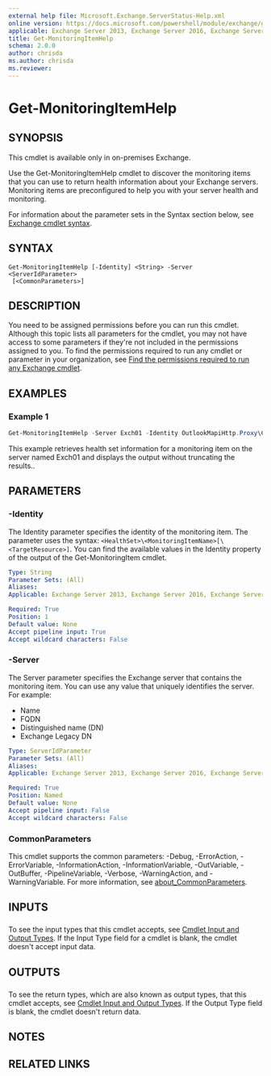 ```yaml
---
external help file: Microsoft.Exchange.ServerStatus-Help.xml
online version: https://docs.microsoft.com/powershell/module/exchange/get-monitoringitemhelp
applicable: Exchange Server 2013, Exchange Server 2016, Exchange Server 2019
title: Get-MonitoringItemHelp
schema: 2.0.0
author: chrisda
ms.author: chrisda
ms.reviewer:
---
```


# Get-MonitoringItemHelp

## SYNOPSIS
This cmdlet is available only in on-premises Exchange.

Use the Get-MonitoringItemHelp cmdlet to discover the monitoring items that you can use to return health information about your Exchange servers. Monitoring items are preconfigured to help you with your server health and monitoring.

For information about the parameter sets in the Syntax section below, see [Exchange cmdlet syntax](https://docs.microsoft.com/powershell/exchange/exchange-cmdlet-syntax).

## SYNTAX

```
Get-MonitoringItemHelp [-Identity] <String> -Server <ServerIdParameter>
 [<CommonParameters>]
```

## DESCRIPTION
You need to be assigned permissions before you can run this cmdlet. Although this topic lists all parameters for the cmdlet, you may not have access to some parameters if they're not included in the permissions assigned to you. To find the permissions required to run any cmdlet or parameter in your organization, see [Find the permissions required to run any Exchange cmdlet](https://docs.microsoft.com/powershell/exchange/find-exchange-cmdlet-permissions).

## EXAMPLES

### Example 1
```powershell
Get-MonitoringItemHelp -Server Exch01 -Identity OutlookMapiHttp.Proxy\CrashEvent.msexchangemapifrontendapppoolEscalate\msexchangemapifrontendapppool | Format-List
```

This example retrieves health set information for a monitoring item on the server named Exch01 and displays the output without truncating the results..

## PARAMETERS

### -Identity
The Identity parameter specifies the identity of the monitoring item. The parameter uses the syntax: `<HealthSet>\<MonitoringItemName>[\<TargetResource>]`. You can find the available values in the Identity property of the output of the Get-MonitoringItem cmdlet.

```yaml
Type: String
Parameter Sets: (All)
Aliases:
Applicable: Exchange Server 2013, Exchange Server 2016, Exchange Server 2019

Required: True
Position: 1
Default value: None
Accept pipeline input: True
Accept wildcard characters: False
```

### -Server
The Server parameter specifies the Exchange server that contains the monitoring item. You can use any value that uniquely identifies the server. For example:

- Name
- FQDN
- Distinguished name (DN)
- Exchange Legacy DN

```yaml
Type: ServerIdParameter
Parameter Sets: (All)
Aliases:
Applicable: Exchange Server 2013, Exchange Server 2016, Exchange Server 2019

Required: True
Position: Named
Default value: None
Accept pipeline input: False
Accept wildcard characters: False
```

### CommonParameters
This cmdlet supports the common parameters: -Debug, -ErrorAction, -ErrorVariable, -InformationAction, -InformationVariable, -OutVariable, -OutBuffer, -PipelineVariable, -Verbose, -WarningAction, and -WarningVariable. For more information, see [about_CommonParameters](https://go.microsoft.com/fwlink/p/?LinkID=113216).

## INPUTS

###  
To see the input types that this cmdlet accepts, see [Cmdlet Input and Output Types](https://go.microsoft.com/fwlink/p/?linkId=616387). If the Input Type field for a cmdlet is blank, the cmdlet doesn't accept input data.

## OUTPUTS

###  
To see the return types, which are also known as output types, that this cmdlet accepts, see [Cmdlet Input and Output Types](https://go.microsoft.com/fwlink/p/?linkId=616387). If the Output Type field is blank, the cmdlet doesn't return data.

## NOTES

## RELATED LINKS
